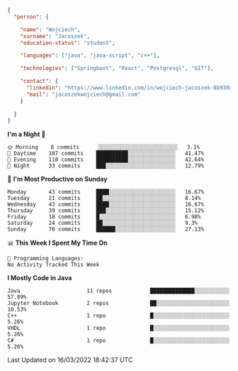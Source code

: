 ````json
{
  "person": {

    "name": "Wojciech",
    "surname": "Jacoszek",
    "education-status": "student",

    "languages": ["java", "java-script", "c++"],

    "technologies": ["Springboot", "React", "Postgresql", "GIT"],

    "contact": {
      "linkedin": "https://www.linkedin.com/in/wojciech-jacoszek-8b930a209",
      "mail": "jacoszekwojciech@gmail.com"
    }
    
  }
}
```` 

<!--START_SECTION:waka-->
**I'm a Night 🦉** 

```text
🌞 Morning    8 commits      ░░░░░░░░░░░░░░░░░░░░░░░░░   3.1% 
🌆 Daytime    107 commits    ██████████░░░░░░░░░░░░░░░   41.47% 
🌃 Evening    110 commits    ██████████░░░░░░░░░░░░░░░   42.64% 
🌙 Night      33 commits     ███░░░░░░░░░░░░░░░░░░░░░░   12.79%

```
📅 **I'm Most Productive on Sunday** 

```text
Monday       43 commits     ████░░░░░░░░░░░░░░░░░░░░░   16.67% 
Tuesday      21 commits     ██░░░░░░░░░░░░░░░░░░░░░░░   8.14% 
Wednesday    43 commits     ████░░░░░░░░░░░░░░░░░░░░░   16.67% 
Thursday     39 commits     ███░░░░░░░░░░░░░░░░░░░░░░   15.12% 
Friday       18 commits     █░░░░░░░░░░░░░░░░░░░░░░░░   6.98% 
Saturday     24 commits     ██░░░░░░░░░░░░░░░░░░░░░░░   9.3% 
Sunday       70 commits     ██████░░░░░░░░░░░░░░░░░░░   27.13%

```


📊 **This Week I Spent My Time On** 

```text
💬 Programming Languages: 
No Activity Tracked This Week

```

**I Mostly Code in Java** 

```text
Java                     11 repos            ██████████████░░░░░░░░░░░   57.89% 
Jupyter Notebook         2 repos             ██░░░░░░░░░░░░░░░░░░░░░░░   10.53% 
C++                      1 repo              █░░░░░░░░░░░░░░░░░░░░░░░░   5.26% 
VHDL                     1 repo              █░░░░░░░░░░░░░░░░░░░░░░░░   5.26% 
C#                       1 repo              █░░░░░░░░░░░░░░░░░░░░░░░░   5.26%

```



 Last Updated on 16/03/2022 18:42:37 UTC
<!--END_SECTION:waka-->


